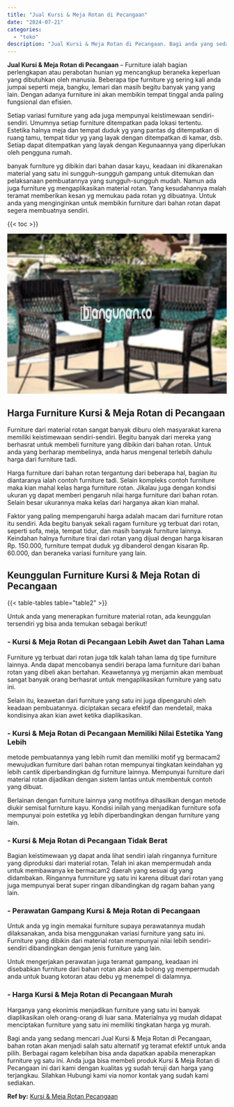```yaml
---
title: "Jual Kursi & Meja Rotan di Pecangaan"
date: "2024-07-21"
categories: 
  - "toko"
description: "Jual Kursi & Meja Rotan di Pecangaan. Bagi anda yang sedang mencari Jual Kursi & Meja Rotan di Pecangaan, bahan rotan akan menjadi salah satu alternatif yg t..."
---
```


**Jual Kursi & Meja Rotan di Pecangaan** – Furniture ialah bagian perlengkapan atau perabotan hunian yg mencangkup beraneka keperluan yang dibutuhkan oleh manusia. Beberapa tipe furniture yg sering kali anda jumpai seperti meja, bangku, lemari dan masih begitu banyak yang yang lain. Dengan adanya furniture ini akan membikin tempat tinggal anda paling fungsional dan efisien.

Setiap variasi furniture yang ada juga mempunyai keistimewaan sendiri-sendiri. Umumnya setiap furniture ditempatkan pada lokasi tertentu. Estetika halnya meja dan tempat duduk yg yang pantas dg ditempatkan di ruang tamu, tempat tidur yg yang layak dengan ditempatkan di kamar, dsb. Setiap dapat ditempatkan yang layak dengan Kegunaannya yang diperlukan oleh pengguna rumah.

banyak furniture yg dibikin dari bahan dasar kayu, keadaan ini dikarenakan material yang satu ini sungguh-sungguh gampang untuk ditemukan dan pelaksanaan pembuatannya yang sungguh-sungguh mudah. Namun ada juga furniture yg mengaplikasikan material rotan. Yang kesudahannya malah teramat memberikan kesan yg memukau pada rotan yg dibuatnya. Untuk anda yang menginginkan untuk membikin furniture dari bahan rotan dapat segera membuatnya sendiri.

{{< toc >}}

![Jual Kursi & Meja Rotan di Pecangaan](/images/kursi-meja-rotan-murah33.png)

## Harga Furniture Kursi & Meja Rotan di Pecangaan

Furniture dari material rotan sangat banyak diburu oleh masyarakat karena memiliki keistimewaan sendiri-sendiri. Begitu banyak dari mereka yang berhasrat untuk membeli furniture yang dibikin dari bahan rotan. Untuk anda yang berharap membelinya, anda harus mengenal terlebih dahulu harga dari furniture tadi.

Harga furniture dari bahan rotan tergantung dari beberapa hal, bagian itu diantaranya ialah contoh furniture tadi. Selain kompleks contoh furniture maka kian mahal kelas harga furniture rotan. Jikalau juga dengan kondisi ukuran yg dapat memberi pengaruh nilai harga furniture dari bahan rotan. Selain besar ukurannya maka kelas dari harganya akan kian mahal.

Faktor yang paling mempengaruhi harga adalah macam dari furniture rotan itu sendiri. Ada begitu banyak sekali ragam furniture yg terbuat dari rotan, seperti sofa, meja, tempat tidur, dan masih banyak furniture lainnya. Keindahan halnya furniture tirai dari rotan yang dijual dengan harga kisaran Rp. 150.000, furniture tempat duduk yg dibanderol dengan kisaran Rp. 60.000, dan beraneka variasi furniture yang lain.

## Keunggulan Furniture Kursi & Meja Rotan di Pecangaan

{{< table-tables table="table2" >}}

Untuk anda yang menerapkan furniture material rotan, ada keunggulan tersendiri yg bisa anda temukan sebagai berikut!

### \- Kursi & Meja Rotan di Pecangaan Lebih Awet dan Tahan Lama

Furniture yg terbuat dari rotan juga tdk kalah tahan lama dg tipe furniture lainnya. Anda dapat mencobanya sendiri berapa lama furniture dari bahan rotan yang dibeli akan bertahan. Keawetannya yg menjamin akan membuat sangat banyak orang berhasrat untuk mengaplikasikan furniture yang satu ini.

Selain itu, keawetan dari furniture yang satu ini juga dipengaruhi oleh keadaan pembuatannya. diciptakan secara efektif dan mendetail, maka kondisinya akan kian awet ketika diaplikasikan.

### \- Kursi & Meja Rotan di Pecangaan Memiliki Nilai Estetika Yang Lebih

metode pembuatannya yang lebih rumit dan memiliki motif yg bermacam2 mewujudkan furniture dari bahan rotan mempunyai tingkatan keindahan yg lebih cantik diperbandingkan dg furniture lainnya. Mempunyai furniture dari material rotan dijadikan dengan sistem lantas untuk membentuk contoh yang dibuat.

Berlainan dengan furniture lainnya yang motifnya dihasilkan dengan metode diukir semisal furniture kayu. Kondisi inilah yang menjadikan furniture sofa mempunyai poin estetika yg lebih diperbandingkan dengan furniture yang lain.

### \- Kursi & Meja Rotan di Pecangaan Tidak Berat

Bagian keistimewaan yg dapat anda lihat sendiri ialah ringannya furniture yang diproduksi dari material rotan. Telah ini akan mempermudah anda untuk membawanya ke bermacam2 daerah yang sesuai dg yang didambakan. Ringannya funrniture yg satu ini karena dibuat dari rotan yang juga mempunyai berat super ringan dibandingkan dg ragam bahan yang lain.

### \- Perawatan Gampang Kursi & Meja Rotan di Pecangaan

Untuk anda yg ingin memakai furniture supaya perawatannya mudah dilaksanakan, anda bisa menggunakan variasi furniture yang satu ini. Furniture yang dibikin dari material rotan mempunyai nilai lebih sendiri-sendiri dibandingkan dengan jenis furniture yang lain.

Untuk mengerjakan perawatan juga teramat gampang, keadaan ini disebabkan furniture dari bahan rotan akan ada bolong yg mempermudah anda untuk buang kotoran atau debu yg menempel di dalamnya.

### \- Harga Kursi & Meja Rotan di Pecangaan Murah

Harganya yang ekonimis menjadikan furniture yang satu ini banyak diaplikasikan oleh orang-orang di luar sana. Materialnya yg mudah didapat menciptakan furniture yang satu ini memiliki tingkatan harga yg murah.

Bagi anda yang sedang mencari Jual Kursi & Meja Rotan di Pecangaan, bahan rotan akan menjadi salah satu alternatif yg teramat efektif untuk anda pilih. Berbagai ragam kelebihan bisa anda dapatkan apabila menerapkan furniture yg satu ini. Anda juga bisa membeli produk Kursi & Meja Rotan di Pecangaan ini dari kami dengan kualitas yg sudah teruji dan harga yang terjangkau. Silahkan Hubungi kami via nomor kontak yang sudah kami sediakan.

**Ref by:** [Kursi & Meja Rotan Pecangaan](https://id.wikipedia.org/wiki/Kursi)
